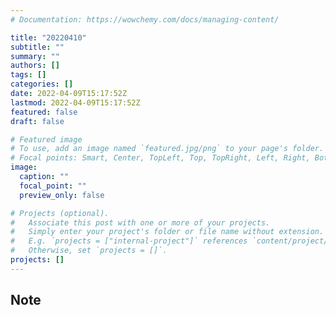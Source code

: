 ```yaml
---
# Documentation: https://wowchemy.com/docs/managing-content/

title: "20220410"
subtitle: ""
summary: ""
authors: []
tags: []
categories: []
date: 2022-04-09T15:17:52Z
lastmod: 2022-04-09T15:17:52Z
featured: false
draft: false

# Featured image
# To use, add an image named `featured.jpg/png` to your page's folder.
# Focal points: Smart, Center, TopLeft, Top, TopRight, Left, Right, BottomLeft, Bottom, BottomRight.
image:
  caption: ""
  focal_point: ""
  preview_only: false

# Projects (optional).
#   Associate this post with one or more of your projects.
#   Simply enter your project's folder or file name without extension.
#   E.g. `projects = ["internal-project"]` references `content/project/deep-learning/index.md`.
#   Otherwise, set `projects = []`.
projects: []
---
```


## Note

